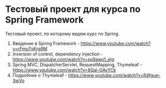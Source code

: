 # Тестовый проект для курса по Spring Framework
Тестовый проект, по которому ведем курс по Spring.

1. Введение в Spring Framework - https://www.youtube.com/watch?v=rFmu7yKrg9M
2. Inversion of control, dependency injection - https://www.youtube.com/watch?v=sp9awo1_eIg
3. Spring MVC, DispatcherServlet, RequestMapping, Thymeleaf - https://www.youtube.com/watch?v=8Qal-GAyYCk
4. Подробнее о Thymeleaf - https://www.youtube.com/watch?v=R4fgue-3wVo

